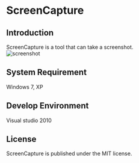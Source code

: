 ScreenCapture
=============

## Introduction
ScreenCapture is a tool that can take a screenshot.  
![screenshot](https://raw.github.com/shengyu7697/ScreenCapture/master/screenshot/screenshot.png)  

## System Requirement
Windows 7, XP  

## Develop Environment
Visual studio 2010  

## License
ScreenCapture is published under the MIT license.  
